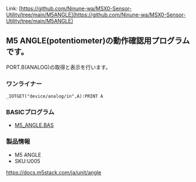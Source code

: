 Link:
[https://github.com/Ninune-wa/MSX0-Sensor-Utility/tree/main/M5ANGLE](https://github.com/Ninune-wa/MSX0-Sensor-Utility/tree/main/M5ANGLE)
## M5 ANGLE(potentiometer)の動作確認用プログラムです。

PORT.B(ANALOG)の取得と表示を行います。

### ワンライナー
```
_IOTGET("device/analog/in",A):PRINT A
```
### BASICプログラム
- [M5_ANGLE.BAS](https://github.com/Ninune-wa/MSX0-Sensor-Utility/blob/main/M5ANGLE/M5_ANGLE.BAS)



### 製品情報
- M5 ANGLE 
- SKU:U005

https://docs.m5stack.com/ja/unit/angle
